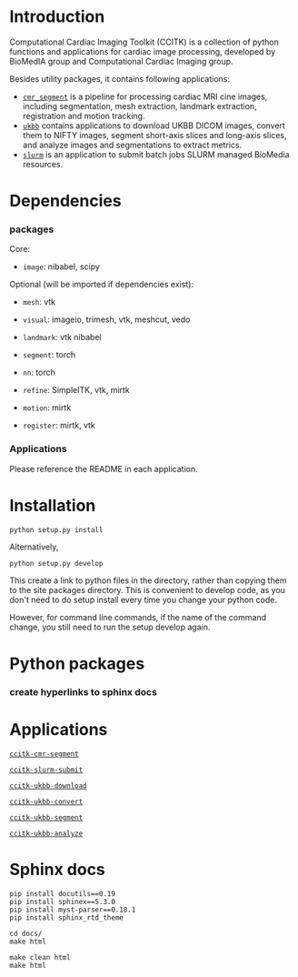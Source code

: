 # Introduction

Computational Cardiac Imaging Toolkit (CCITK) is a collection of python functions and applications for
cardiac image processing, developed by BioMedIA group and Computational Cardiac Imaging group. 

Besides utility packages, it contains following applications:
 * [`cmr_segment`](ccitk/cmr_segment/README.md) is a pipeline for processing cardiac MRI cine 
images, including segmentation, mesh extraction, landmark extraction, registration and motion tracking.
* [`ukbb`](ccitk/ukbb/README.md) contains applications to download UKBB DICOM images, convert them to NIFTY images, segment short-axis slices and 
long-axis slices, and analyze images and segmentations to extract metrics. 
* [`slurm`](ccitk/slurm/README.md) is an application to submit batch jobs 
SLURM managed BioMedia resources. 

# Dependencies
### packages
Core:
- `image`: nibabel, scipy

Optional (will be imported if dependencies exist):
- `mesh`: vtk

- `visual`: imageio, trimesh, vtk, meshcut, vedo

- `landmark`: vtk nibabel

- `segment`: torch

- `nn`: torch

- `refine`: SimpleITK, vtk, mirtk

- `motion`: mirtk

- `register`: mirtk, vtk

### Applications
Please reference the README in each application. 


# Installation

```
python setup.py install
```

Alternatively,
```
python setup.py develop
```

This create a link to python files in the directory, rather than copying them to the site packages directory. This
is convenient to develop code, as you don't need to do setup install every time you change your python code.

However, for command line commands, if the name of the command change, you still need to run the setup develop again. 

# Python packages

### create hyperlinks to sphinx docs

# Applications

[`ccitk-cmr-segment`](ccitk/cmr_segment/README.md)

[`ccitk-slurm-submit`](ccitk/slurm/README.md)

[`ccitk-ukbb-download`](ccitk/ukbb/README.md)

[`ccitk-ukbb-convert`](ccitk/ukbb/README.md)

[`ccitk-ukbb-segment`](ccitk/ukbb/README.md)

[`ccitk-ukbb-analyze`](ccitk/ukbb/README.md)


# Sphinx docs
```
pip install docutils==0.19
pip install sphinex==5.3.0
pip install myst-parser==0.18.1
pip install sphinx_rtd_theme

cd docs/
make html

make clean html
make html
```
